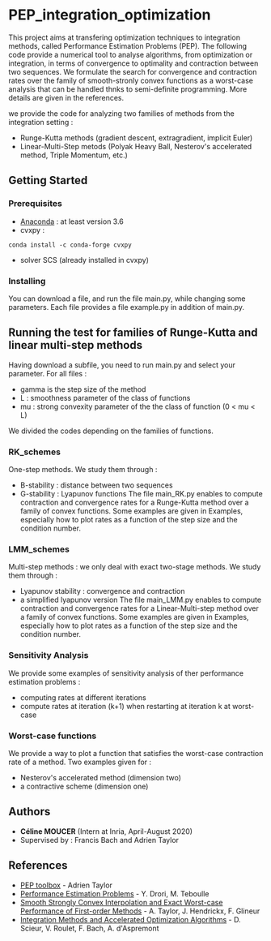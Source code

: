 # PEP_integration_optimization

This project aims at transfering optimization techniques to integration methods, called Performance Estimation Problems (PEP).
The following code provide a numerical tool to analyse algorithms, from optimization or integration, in terms of convergence to optimality and contraction between two sequences.
We formulate the search for convergence and contraction rates over the family of smooth-stronly convex functions as a worst-case analysis that can be handled thnks to semi-definite programming. 
More details are given in the references.

we provide the code for analyzing two families of methods from the integration setting : 
- Runge-Kutta methods (gradient descent, extragradient, implicit Euler)
- Linear-Multi-Step metods (Polyak Heavy Ball, Nesterov's accelerated method, Triple Momentum, etc.)



## Getting Started


### Prerequisites

- [Anaconda](https://www.anaconda.com/products/individual) : at least version 3.6
- cvxpy : 
```
conda install -c conda-forge cvxpy
```
- solver SCS (already installed in cvxpy)

### Installing

You can download a file, and run the file main.py, while changing some parameters.
Each file provides a file example.py in addition of main.py.

## Running the test for families of Runge-Kutta and linear multi-step methods

Having download a subfile, you need to run main.py and select your parameter.
For all files : 
- gamma is the step size of the method
- L : smoothness parameter of the class of functions
- mu : strong convexity parameter of the the class of function (0 < mu < L)

We divided the codes depending on the families of functions.


### RK_schemes

One-step methods. We study them through : 
- B-stability : distance between two sequences
- G-stability : Lyapunov functions
The file main_RK.py enables to compute contraction and convergence rates for a Runge-Kutta method over a family of convex functions.
Some examples are given in Examples,  especially how to plot rates as a function of the step size and the condition number.

### LMM_schemes

Multi-step methods : we only deal with exact two-stage methods.
We study them through : 
- Lyapunov stability : convergence and contraction
- a simplified lyapunov version
The file main_LMM.py enables to compute contraction and convergence rates for a Linear-Multi-step method over a family of convex functions.
Some examples are given in Examples, especially how to plot rates as a function of the step size and the condition number.


### Sensitivity Analysis

We provide some examples of sensitivity analysis of ther performance estimation problems : 
- computing rates at different iterations
- compute rates at iteration (k+1) when restarting at iteration k at worst-case


### Worst-case functions

We provide a way to plot a function that satisfies the worst-case contraction rate of a method.
Two examples given for : 
- Nesterov's accelerated method (dimension two)
- a contractive scheme (dimension one)



## Authors

* **Céline MOUCER** (Intern at Inria, April-August 2020)
* Supervised by : Francis Bach and Adrien Taylor

## References

* [PEP toolbox](https://github.com/AdrienTaylor/Performance-Estimation-Toolbox) - Adrien Taylor
* [Performance Estimation Problems](https://arxiv.org/abs/1206.3209) - Y. Drori, M. Teboulle 
* [Smooth Strongly Convex Interpolation and Exact Worst-case Performance of First-order Methods](https://arxiv.org/abs/1502.05666) - A. Taylor, J. Hendrickx, F. Glineur 
* [Integration Methods and Accelerated Optimization Algorithms](https://arxiv.org/abs/1702.06751) - D. Scieur, V. Roulet, F. Bach, A. d'Aspremont 
